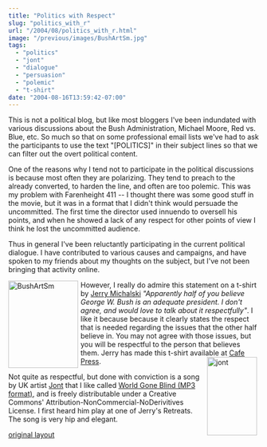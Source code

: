 ```yaml
---
title: "Politics with Respect"
slug: "politics_with_r"
url: "/2004/08/politics_with_r.html"
image: "/previous/images/BushArtSm.jpg"
tags:
  - "politics"
  - "jont"
  - "dialogue"
  - "persuasion"
  - "polemic"
  - "t-shirt"
date: "2004-08-16T13:59:42-07:00"
---
```

<p>This is not a political blog, but like most bloggers I've been indundated with various discussions about the Bush Administration, Michael Moore, Red vs. Blue, etc. So much so that on some professional email lists we've had to ask the participants to use the text "[POLITICS]" in their subject lines so that we can filter out the overt political content.</p>
<p>One of the reasons why I tend not to participate in the political discussions is because most often they are polarizing. They tend to preach to the already converted, to harden the line, and often are too polemic. This was my problem with Farenheight 411 -- I thought there was some good stuff in the movie, but it was in a format that I didn't think would persuade the uncommitted. The first time the director used innuendo to oversell his points, and when he showed a lack of any respect for other points of view I think he lost the uncommitted audience.</p>
<p>Thus in general I've been reluctantly participating in the current political dialogue. I have contributed to various causes and campaigns, and have spoken to my friends about my thoughts on the subject, but I've not been bringing that activity online.</p>
<p><a href="http://sociate.com/blog/archives/2004_07_01_archive.html#109113435166448725"><img alt="BushArtSm" src="/previous/images/BushArtSm.jpg" width="140" height="175" border="0" style="float: left; margin: 0px 5px 5px 0px;" /></a>However, I really do admire this statement on a t-shirt by <a href="http://sociate.com/">Jerry Michalski</a> <i>"Apparently half of you believe George W. Bush is an adequate president. I don't agree, and would love to talk about it respectfully"</i>.  I like it because because it clearly states the respect that is needed regarding the issues that the other half believe in. You may not agree with those issues, but you will be respectful to the person that believes them. Jerry has made this t-shirt available at <a href="http://www.cafeshops.com/sociate.12621018">Cafe Press</a>.<a href="/previous/images/jont.html" onclick="window.open('/previous/images/jont.html','popup','width=304,height=480,scrollbars=no,resizable=no,toolbar=no,directories=no,location=no,menubar=no,status=no,left=0,top=0'); return false"><img alt="jont" src="/previous/images/jont-thumb.jpg" width="100" height="157" border="0" style="float: right; margin: 0px 5px 5px 0px;" /></a></p>
<p>Not quite as respectful, but done with conviction is a song by UK artist <a href="http://www.waragainstsleep.com/">Jont</a> that I like called <a href="http://www.yi-tan.com/mp3s/Jont-WorldGoneBlind.mp3">World Gone Blind (MP3 format)</a>, and is freely distributable under a Creative Commons' Attribution-NonCommercial-NoDerivitives License. I first heard him play at one of Jerry's Retreats. The song is very hip and elegant.</p>
<p class="previous"><a href="/previous/2004/08/politics_with_r.html" rel="syndication nofollow" class="u-syndication" >original layout</a></p>
